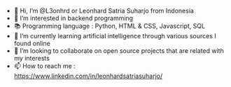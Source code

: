 - 👋 Hi, I’m @L3onhrd or Leonhard Satria Suharjo from Indonesia
- 👀 I’m interested in backend programming
- 📚 Programming language : Python, HTML & CSS, Javascript, SQL
- 🌱 I’m currently learning artificial intelligence through various sources I found online
- 💞️ I’m looking to collaborate on open source projects that are related with my interests 
- 📫 How to reach me : https://www.linkedin.com/in/leonhardsatriasuharjo/

<!---
L3onhrd/L3onhrd is a ✨ special ✨ repository because its `README.md` (this file) appears on your GitHub profile.
You can click the Preview link to take a look at your changes.
--->
